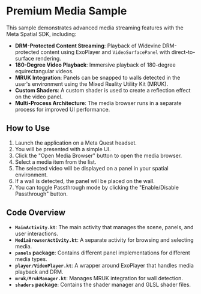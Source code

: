 # Premium Media Sample

This sample demonstrates advanced media streaming features with the Meta Spatial SDK, including:

- **DRM-Protected Content Streaming**: Playback of Widevine DRM-protected content using ExoPlayer and `VideoSurfacePanel` with direct-to-surface rendering.
- **180-Degree Video Playback**: Immersive playback of 180-degree equirectangular videos.
- **MRUK Integration**: Panels can be snapped to walls detected in the user's environment using the Mixed Reality Utility Kit (MRUK).
- **Custom Shaders**: A custom shader is used to create a reflection effect on the video panel.
- **Multi-Process Architecture**: The media browser runs in a separate process for improved UI performance.

## How to Use

1.  Launch the application on a Meta Quest headset.
2.  You will be presented with a simple UI.
3.  Click the "Open Media Browser" button to open the media browser.
4.  Select a media item from the list.
5.  The selected video will be displayed on a panel in your spatial environment.
6.  If a wall is detected, the panel will be placed on the wall.
7.  You can toggle Passthrough mode by clicking the "Enable/Disable Passthrough" button.

## Code Overview

-   **`MainActivity.kt`**: The main activity that manages the scene, panels, and user interactions.
-   **`MediaBrowserActivity.kt`**: A separate activity for browsing and selecting media.
-   **`panels` package**: Contains different panel implementations for different media types.
-   **`player/VideoPlayer.kt`**: A wrapper around ExoPlayer that handles media playback and DRM.
-   **`mruk/MrukManager.kt`**: Manages MRUK integration for wall detection.
-   **`shaders` package**: Contains the shader manager and GLSL shader files.